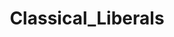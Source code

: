 ---
title: Classical_Liberals
crosslinks:
- Libertarian
- daverubin
- youtubot
- neoliberal
- Dave_Rubin
- samharris
- autotldr
- politics
- PetersenForSenate
- videos
- gatekeeping
- Ausguns
- AMADisasters
- iamverybadass
- thedavidpakmanshow
- Shitstatistssay
- australia
- botwatch
- Iamverydumb
- AnCapitalists
---